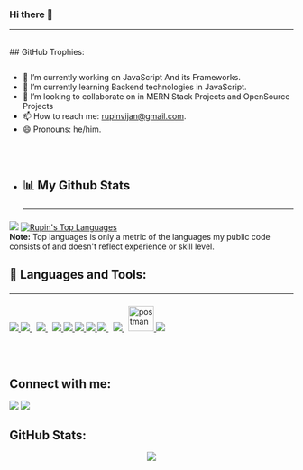 ### Hi there 👋<hr>
<p align="left"> <img src="https://komarev.com/ghpvc/?username=RupinVijan&label=Profile%20views&color=0e75b6&style=flat" alt="" /> </p>
## GitHub Trophies:
<p align="left"> <a href="https://github.com/ryo-ma/github-profile-trophy"><img src="https://github-profile-trophy.vercel.app/?username=RupinVijan" alt="" /></a> </p>


- 🔭 I’m currently working on JavaScript And its Frameworks.
- 🌱 I’m currently learning Backend technologies in JavaScript.
- 👯 I’m looking to collaborate on in MERN Stack Projects and OpenSource Projects
- 📫 How to reach me: rupinvijan@gmail.com.
- 😄 Pronouns: he/him.

<br><br>
- ## 📊 My Github Stats<hr>
 
<img src="https://github-readme-stats.vercel.app/api?username=RupinVijan&&show_icons=true&title_color=ffffff&icon_color=bb2acf&text_color=daf7dc&bg_color=000000"/>
<a href="https://github.com/RupinVijan/github-readme-stats"><img alt="Rupin's Top Languages" src="https://github-readme-stats.vercel.app/api/top-langs/?username=RupinVijan&langs_count=8&count_private=true&layout=compact&theme=react&hide_border=true&bg_color=0D1117" /></a>
  <br/>
  <b>Note:</b> Top languages is only a metric of the languages my public code consists of and doesn't reflect experience or skill level.

## 🚀 Languages and Tools:<hr>

<p align="left"> 
    <a href="https://reactjs.org/" target="_blank"> <img src="https://img.icons8.com/color/48/000000/react-native.png"/> </a>
 <a style="padding-right:8px;" href="https://nodejs.org" target="_blank"> <img src="https://img.icons8.com/color/48/000000/nodejs.png"/> </a>
 <a style="padding-right:8px;" href="https://mongoose.org" target="_blank"> <img src="https://img.icons8.com/color/48/000000/mongodb.png"/> </a>
    <a href="https://developer.mozilla.org/en-US/docs/Web/JavaScript" target="_blank"> <img src="https://img.icons8.com/color/48/000000/javascript.png"/> </a> 
    <a href="https://www.w3.org/html/" target="_blank"> <img src="https://img.icons8.com/color/48/000000/html-5.png"/> </a> 
    <a href="https://www.w3schools.com/css/" target="_blank"> <img src="https://img.icons8.com/color/48/000000/css3.png"/> </a> 
    <a href="https://getbootstrap.com" target="_blank"> <img src="https://img.icons8.com/color/48/000000/bootstrap.png"/> </a> 
     <a style="padding-right:8px;" href="https://www.npm.com/" target="_blank"> <img src="https://img.icons8.com/color/48/000000/npm.png"/> </a>
    <a style="padding-right:8px;" href="https://www.mysql.com/" target="_blank"> <img src="https://img.icons8.com/fluent/50/000000/mysql-logo.png"/> </a>
        <a href="https://postman.com" target="_blank"> <img src="https://www.vectorlogo.zone/logos/getpostman/getpostman-icon.svg" alt="postman" width="45" height="45"/> </a>   
    <a href="https://git-scm.com/" target="_blank"> <img src="https://img.icons8.com/color/48/000000/git.png"/> </a> 
</p>

<br/>
<br/>

## Connect with me:
<p align="center">

<a href = "https://www.linkedin.com/in/rupin-v-980b63118/" target="_blank"><img src="https://img.icons8.com/fluent/48/000000/linkedin.png"/></a>
<a href = "https://www.instagram.com/rupin_vijan/" target="_blank"><img src="https://img.icons8.com/fluent/48/000000/instagram-new.png"/></a>


</p>

## GitHub Stats:
<p align="center">

<img src="https://github-readme-streak-stats.herokuapp.com/?user=RupinVijan"/>


</p>

